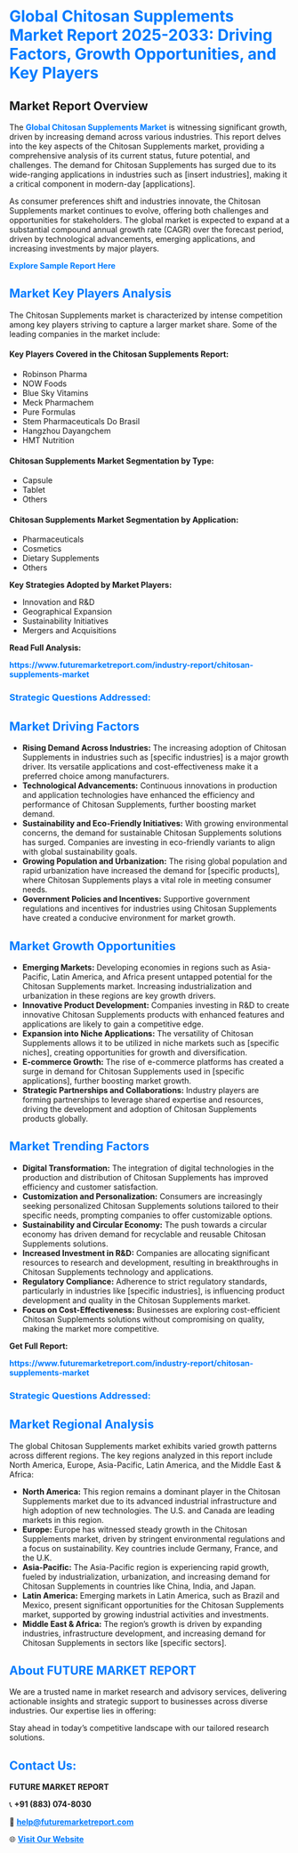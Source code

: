 <h1 style="color: #007BFF;">Global Chitosan Supplements Market Report 2025-2033: Driving Factors, Growth Opportunities, and Key Players</h1>

<section id="overview">
<h2>Market Report Overview</h2>
<p>The <a href="https://www.futuremarketreport.com/industry-report/chitosan-supplements-market" style="color: #007BFF; text-decoration: none;"><strong>Global Chitosan Supplements Market</strong></a> is witnessing significant growth, driven by increasing demand across various industries. This report delves into the key aspects of the Chitosan Supplements market, providing a comprehensive analysis of its current status, future potential, and challenges. The demand for Chitosan Supplements has surged due to its wide-ranging applications in industries such as [insert industries], making it a critical component in modern-day [applications].</p>
<p>As consumer preferences shift and industries innovate, the Chitosan Supplements market continues to evolve, offering both challenges and opportunities for stakeholders. The global market is expected to expand at a substantial compound annual growth rate (CAGR) over the forecast period, driven by technological advancements, emerging applications, and increasing investments by major players.</p>
</section>

<section id="overview">
<p><a href="https://www.futuremarketreport.com/request-sample/reportId=84781" style="color: #007BFF; text-decoration: none;"><strong>Explore Sample Report Here</strong></a></p>
</section>

<section id="key-players">
<h2 style="color: #007BFF;">Market Key Players Analysis</h2>
<p>The Chitosan Supplements market is characterized by intense competition among key players striving to capture a larger market share. Some of the leading companies in the market include:</p>
<h4>Key Players Covered in the Chitosan Supplements Report:</h4>
<ul><li>Robinson Pharma</li><li>NOW Foods</li><li>Blue Sky Vitamins</li><li>Meck Pharmachem</li><li>Pure Formulas</li><li>Stem Pharmaceuticals Do Brasil</li><li>Hangzhou Dayangchem</li><li>HMT Nutrition</li></ul>
<h4>Chitosan Supplements Market Segmentation by Type:</h4>
<ul><li>Capsule</li><li>Tablet</li><li>Others</li></ul>

<h4>Chitosan Supplements Market Segmentation by Application:</h4>
<ul><li>Pharmaceuticals</li><li>Cosmetics</li><li>Dietary Supplements</li><li>Others</li></ul>
<p><strong>Key Strategies Adopted by Market Players:</strong></p>
<ul>
<li>Innovation and R&D</li>
<li>Geographical Expansion</li>
<li>Sustainability Initiatives</li>
<li>Mergers and Acquisitions</li>
</ul>
</section>

<section>
<p><strong>Read Full Analysis: </strong></p><a href="https://www.futuremarketreport.com/industry-report/chitosan-supplements-market" style="color: #007BFF; text-decoration: none;"><strong>https://www.futuremarketreport.com/industry-report/chitosan-supplements-market</strong></a>
<h3 style="color: #007BFF;">Strategic Questions Addressed:</h3>
</section>

<section id="driving-factors">
<h2 style="color: #007BFF;">Market Driving Factors</h2>
<ul>
<li><strong>Rising Demand Across Industries:</strong> The increasing adoption of Chitosan Supplements in industries such as [specific industries] is a major growth driver. Its versatile applications and cost-effectiveness make it a preferred choice among manufacturers.</li>
<li><strong>Technological Advancements:</strong> Continuous innovations in production and application technologies have enhanced the efficiency and performance of Chitosan Supplements, further boosting market demand.</li>
<li><strong>Sustainability and Eco-Friendly Initiatives:</strong> With growing environmental concerns, the demand for sustainable Chitosan Supplements solutions has surged. Companies are investing in eco-friendly variants to align with global sustainability goals.</li>
<li><strong>Growing Population and Urbanization:</strong> The rising global population and rapid urbanization have increased the demand for [specific products], where Chitosan Supplements plays a vital role in meeting consumer needs.</li>
<li><strong>Government Policies and Incentives:</strong> Supportive government regulations and incentives for industries using Chitosan Supplements have created a conducive environment for market growth.</li>
</ul>
</section>

<section id="growth-opportunities">
<h2 style="color: #007BFF;">Market Growth Opportunities</h2>
<ul>
<li><strong>Emerging Markets:</strong> Developing economies in regions such as Asia-Pacific, Latin America, and Africa present untapped potential for the Chitosan Supplements market. Increasing industrialization and urbanization in these regions are key growth drivers.</li>
<li><strong>Innovative Product Development:</strong> Companies investing in R&D to create innovative Chitosan Supplements products with enhanced features and applications are likely to gain a competitive edge.</li>
<li><strong>Expansion into Niche Applications:</strong> The versatility of Chitosan Supplements allows it to be utilized in niche markets such as [specific niches], creating opportunities for growth and diversification.</li>
<li><strong>E-commerce Growth:</strong> The rise of e-commerce platforms has created a surge in demand for Chitosan Supplements used in [specific applications], further boosting market growth.</li>
<li><strong>Strategic Partnerships and Collaborations:</strong> Industry players are forming partnerships to leverage shared expertise and resources, driving the development and adoption of Chitosan Supplements products globally.</li>
</ul>
</section>

<section id="trending-factors">
<h2 style="color: #007BFF;">Market Trending Factors</h2>
<ul>
<li><strong>Digital Transformation:</strong> The integration of digital technologies in the production and distribution of Chitosan Supplements has improved efficiency and customer satisfaction.</li>
<li><strong>Customization and Personalization:</strong> Consumers are increasingly seeking personalized Chitosan Supplements solutions tailored to their specific needs, prompting companies to offer customizable options.</li>
<li><strong>Sustainability and Circular Economy:</strong> The push towards a circular economy has driven demand for recyclable and reusable Chitosan Supplements solutions.</li>
<li><strong>Increased Investment in R&D:</strong> Companies are allocating significant resources to research and development, resulting in breakthroughs in Chitosan Supplements technology and applications.</li>
<li><strong>Regulatory Compliance:</strong> Adherence to strict regulatory standards, particularly in industries like [specific industries], is influencing product development and quality in the Chitosan Supplements market.</li>
<li><strong>Focus on Cost-Effectiveness:</strong> Businesses are exploring cost-efficient Chitosan Supplements solutions without compromising on quality, making the market more competitive.</li>
</ul>
</section>

<section>
<p><strong>Get Full Report: </strong></p><a href="https://www.futuremarketreport.com/industry-report/chitosan-supplements-market" style="color: #007BFF; text-decoration: none;"><strong>https://www.futuremarketreport.com/industry-report/chitosan-supplements-market</strong></a>
<h3 style="color: #007BFF;">Strategic Questions Addressed:</h3>
</section>


<section id="regional-analysis">
<h2 style="color: #007BFF;">Market Regional Analysis</h2>
<p>The global Chitosan Supplements market exhibits varied growth patterns across different regions. The key regions analyzed in this report include North America, Europe, Asia-Pacific, Latin America, and the Middle East & Africa:</p>
<ul>
<li><strong>North America:</strong> This region remains a dominant player in the Chitosan Supplements market due to its advanced industrial infrastructure and high adoption of new technologies. The U.S. and Canada are leading markets in this region.</li>
<li><strong>Europe:</strong> Europe has witnessed steady growth in the Chitosan Supplements market, driven by stringent environmental regulations and a focus on sustainability. Key countries include Germany, France, and the U.K.</li>
<li><strong>Asia-Pacific:</strong> The Asia-Pacific region is experiencing rapid growth, fueled by industrialization, urbanization, and increasing demand for Chitosan Supplements in countries like China, India, and Japan.</li>
<li><strong>Latin America:</strong> Emerging markets in Latin America, such as Brazil and Mexico, present significant opportunities for the Chitosan Supplements market, supported by growing industrial activities and investments.</li>
<li><strong>Middle East & Africa:</strong> The region’s growth is driven by expanding industries, infrastructure development, and increasing demand for Chitosan Supplements in sectors like [specific sectors].</li>
</ul>
</section>

<footer>
<h2 style="color: #007BFF;">About FUTURE MARKET REPORT</h2>
<p>We are a trusted name in market research and advisory services, delivering actionable insights and strategic support to businesses across diverse industries. Our expertise lies in offering:</p>

<p>Stay ahead in today’s competitive landscape with our tailored research solutions.</p>

<h2 style="color: #007BFF;">Contact Us:</h2>
<p><strong>FUTURE MARKET REPORT</strong></p>
<p>📞 <strong>+91 (883) 074-8030</strong></p>
<p>📧 <strong><a href="mailto:help@futuremarketreport.com" style="color: #007BFF;">help@futuremarketreport.com</a></strong></p>
<p>🌐 <strong><a href="https://www.futuremarketreport.com/" style="color: #007BFF;">Visit Our Website</a></strong></p>
</footer>